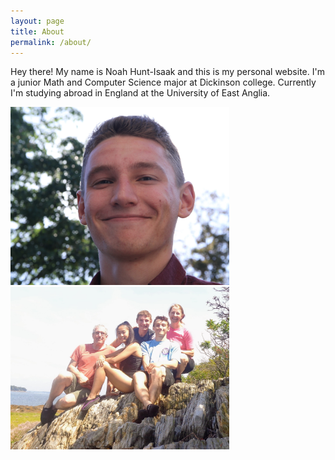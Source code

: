 ```yaml
---
layout: page
title: About
permalink: /about/
---
```


Hey there! My name is Noah Hunt-Isaak and this is my personal website. I'm a junior Math and Computer Science major at Dickinson college. Currently I'm studying abroad in England at the University of East Anglia.

<p float="left">
  <img src="/images/me_outside.jpg" width="350"/>
  <img src="/images/family.jpg" width="350"/>  
</p>
